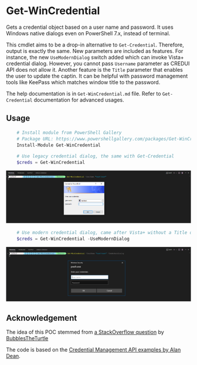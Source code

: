 # Get-WinCredential

Gets a credential object based on a user name and password. It uses Windows native dialogs even on PowerShell 7.x, instead of terminal.

This cmdlet aims to be a drop-in alternative to `Get-Credential`. Therefore, output is exactly the same. New parameters are included as features.
For instance, the new `UseModernDialog` switch added which can invoke Vista+ credential dialog. However, you cannot pass `Username` parameter as 
CREDUI API does not allow it. Another feature is the `Title` parameter that enables the user to update the captin. It can be helpful with 
password management tools like KeePass which matches window title to the password.

The help documentation is in `Get-WinCredential.md` file. Refer to `Get-Credential` documentation for advanced usages.

## Usage

```powershell
    # Install module from PowerShell Gallery
    # Package URL: https://www.powershellgallery.com/packages/Get-WinCredential
    Install-Module Get-WinCredential
```

```powershell
    # Use legacy credential dialog, the same with Get-Credential
    $creds = Get-WinCredential
```

![Legacy dialog](/assets/legacy.png)

```powershell
    # Use modern credential dialog, came after Vista+ without a Title defined 
    $creds = Get-WinCredential -UseModernDialog
```

![Modern dialog](/assets/modern.png)

## Acknowledgement

The idea of this POC stemmed from [a StackOverflow question](https://stackoverflow.com/q/70570097/5910839) by [BubblesTheTurtle](https://stackoverflow.com/users/6211486/bubblestheturtle)

The code is based on the [Credential Management API examples by Alan Dean](https://www.developerfusion.com/code/4693/using-the-credential-management-api/).
